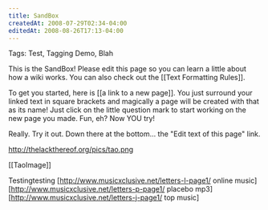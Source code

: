 ```yaml
---
title: SandBox
createdAt: 2008-07-29T02:34-04:00
editedAt: 2008-08-26T17:13-04:00
---
```


Tags: Test, Tagging Demo, Blah

This is the SandBox! Please edit this page so you can learn a little about how a wiki works. You can also check out the [[Text Formatting Rules]].

To get you started, here is [[a link to a new page]]. You just surround your linked text in square brackets and magically a page will be created with that as its name! Just click on the little question mark to start working on the new page you made. Fun, eh? Now YOU try!

Really. Try it out. Down there at the bottom... the "Edit text of this page" link.

http://thelackthereof.org/pics/tao.png

[[TaoImage]]

Testingtesting
[http://www.musicxclusive.net/letters-l-page1/ online music][http://www.musicxclusive.net/letters-p-page1/ placebo mp3][http://www.musicxclusive.net/letters-j-page1/ top music]

